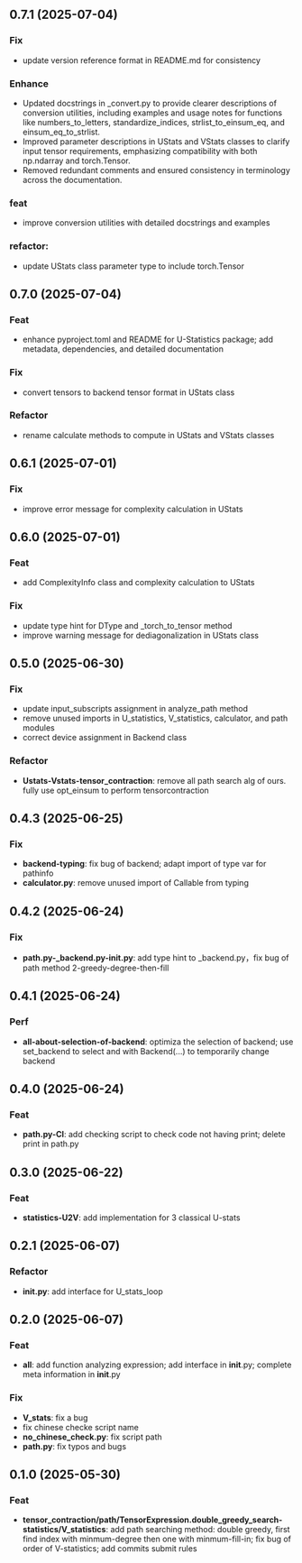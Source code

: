 ## 0.7.1 (2025-07-04)

### Fix

- update version reference format in README.md for consistency

### Enhance

- Updated docstrings in _convert.py to provide clearer descriptions of conversion utilities, including examples and usage notes for functions like numbers_to_letters, standardize_indices, strlist_to_einsum_eq, and einsum_eq_to_strlist.
- Improved parameter descriptions in UStats and VStats classes to clarify input tensor requirements, emphasizing compatibility with both np.ndarray and torch.Tensor.
- Removed redundant comments and ensured consistency in terminology across the documentation.

### feat
- improve conversion utilities with detailed docstrings and examples

### refactor: 
- update UStats class parameter type to include torch.Tensor

## 0.7.0 (2025-07-04)

### Feat

- enhance pyproject.toml and README for U-Statistics package; add metadata, dependencies, and detailed documentation

### Fix

- convert tensors to backend tensor format in UStats class

### Refactor

- rename calculate methods to compute in UStats and VStats classes

## 0.6.1 (2025-07-01)

### Fix

- improve error message for complexity calculation in UStats

## 0.6.0 (2025-07-01)

### Feat

- add ComplexityInfo class and complexity calculation to UStats

### Fix

- update type hint for DType and _torch_to_tensor method
- improve warning message for dediagonalization in UStats class

## 0.5.0 (2025-06-30)

### Fix

- update input_subscripts assignment in analyze_path method
- remove unused imports in U_statistics, V_statistics, calculator, and path modules
- correct device assignment in Backend class

### Refactor

- **Ustats-Vstats-tensor_contraction**: remove all path search alg of ours. fully use opt_einsum to perform tensorcontraction

## 0.4.3 (2025-06-25)

### Fix

- **backend-typing**: fix bug of backend; adapt import of type var for pathinfo
- **calculator.py**: remove unused import of Callable from typing

## 0.4.2 (2025-06-24)

### Fix

- **path.py-_backend.py-__init__.py**: add type hint to _backend.py，fix bug of path method 2-greedy-degree-then-fill

## 0.4.1 (2025-06-24)

### Perf

- **all-about-selection-of-backend**: optimiza the selection of backend; use set_backend to select and with Backend(...) to temporarily change backend

## 0.4.0 (2025-06-24)

### Feat

- **path.py-CI**: add checking script to check code not having print; delete print in path.py

## 0.3.0 (2025-06-22)

### Feat

- **statistics-U2V**: add implementation for 3 classical U-stats

## 0.2.1 (2025-06-07)

### Refactor

- **__init__.py**: add interface for U_stats_loop

## 0.2.0 (2025-06-07)

### Feat

- **all**: add function analyzing expression; add interface in __init__.py; complete meta information in __init__.py

### Fix

- **V_stats**: fix a bug
- fix chinese checke script name
- **no_chinese_check.py**: fix script path
- **path.py**: fix typos and bugs

## 0.1.0 (2025-05-30)

### Feat

- **tensor_contraction/path/TensorExpression.double_greedy_search-statistics/V_statistics**: add path searching method: double greedy, first find index with minmum-degree then one with minmum-fill-in; fix bug of order of V-statistics; add commits submit rules
